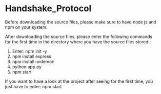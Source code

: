 # Handshake_Protocol

Before downloading the source files, please make sure to have node js and npm on your system. 

After downloading the source files, please enter the following commands for the first time in the directory where you have the source files stored :
1) Enter: npm init -y  
2) npm install express
3) npm install nodemon
4) python app.py
5) npm start

If you want to have a look at the project after seeing for the first time, you just have to enter: npm start 



